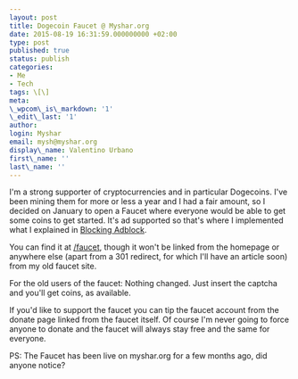 ```yaml
---
layout: post
title: Dogecoin Faucet @ Myshar.org
date: 2015-08-19 16:31:59.000000000 +02:00
type: post
published: true
status: publish
categories:
- Me
- Tech
tags: \[\]
meta:
\_wpcom\_is\_markdown: '1'
\_edit\_last: '1'
author:
login: Myshar
email: mysh@myshar.org
display\_name: Valentino Urbano
first\_name: ''
last\_name: ''
---
```


I'm a strong supporter of cryptocurrencies and in particular Dogecoins. I've been mining them for more or less a year and I had a fair amount, so I decided on January to open a Faucet where everyone would be able to get some coins to get started. It's ad supported so that's where I implemented what I explained in [Blocking Adblock][0].

You can find it at [/faucet][1], though it won't be linked from the homepage or anywhere else (apart from a 301 redirect, for which I'll have an article soon) from my old faucet site.

For the old users of the faucet: Nothing changed. Just insert the captcha and you'll get coins, as available.

If you'd like to support the faucet you can tip the faucet account from the donate page linked from the faucet itself. Of course I'm never going to force anyone to donate and the faucet will always stay free and the same for everyone.

PS: The Faucet has been live on myshar.org for a few months ago, did anyone notice?


[0]: http://www.myshar.org/blocking-adblock/
[1]: /faucet